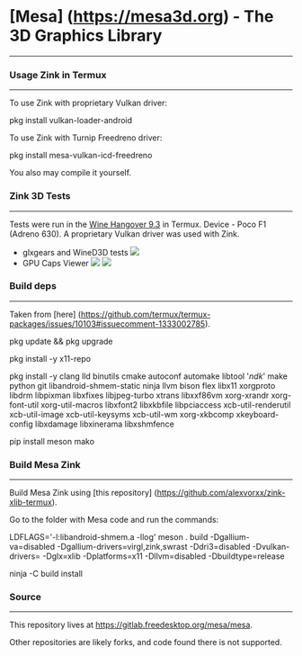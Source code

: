# [Mesa] (https://mesa3d.org) - The 3D Graphics Library
----

### Usage Zink in Termux
----

To use Zink with proprietary Vulkan driver:

   pkg install vulkan-loader-android

To use Zink with Turnip Freedreno driver:

   pkg install mesa-vulkan-icd-freedreno

You also may compile it yourself.

### Zink 3D Tests
----
Tests were run in the [Wine Hangover 9.3](https://github.com/alexvorxx/hangover-termux) in Termux.
Device - Poco F1 (Adreno 630). A proprietary Vulkan driver was used with Zink.
* glxgears and WineD3D tests
![](https://github.com/alexvorxx/zink-xlib-termux/blob/main/docs/glxgears&WineD3D.jpg?raw=true)
* GPU Caps Viewer
![](https://github.com/alexvorxx/zink-xlib-termux/blob/main/docs/GPUCapsViewer1.jpg?raw=true)
![](https://github.com/alexvorxx/zink-xlib-termux/blob/main/docs/GPUCapsViewer2.jpg?raw=true)

### Build deps
----

Taken from [here] (https://github.com/termux/termux-packages/issues/10103#issuecomment-1333002785).

   pkg update && pkg upgrade

   pkg install -y x11-repo

   pkg install -y clang lld binutils cmake autoconf automake libtool '*ndk*' make python git libandroid-shmem-static ninja llvm bison flex libx11 xorgproto libdrm libpixman libxfixes libjpeg-turbo xtrans libxxf86vm xorg-xrandr xorg-font-util xorg-util-macros libxfont2 libxkbfile libpciaccess xcb-util-renderutil xcb-util-image xcb-util-keysyms xcb-util-wm xorg-xkbcomp xkeyboard-config libxdamage libxinerama libxshmfence

   pip install meson mako

### Build Mesa Zink
----

Build Mesa Zink using [this repository] (https://github.com/alexvorxx/zink-xlib-termux).

Go to the folder with Mesa code and run the commands:

   LDFLAGS='-l:libandroid-shmem.a -llog' meson . build -Dgallium-va=disabled -Dgallium-drivers=virgl,zink,swrast -Ddri3=disabled -Dvulkan-drivers= -Dglx=xlib -Dplatforms=x11 -Dllvm=disabled -Dbuildtype=release

   ninja -C build install


### Source
----

This repository lives at https://gitlab.freedesktop.org/mesa/mesa.

Other repositories are likely forks, and code found there is not supported.
